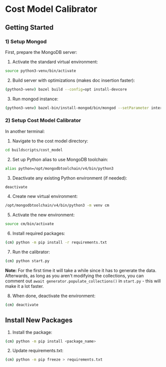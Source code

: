 # Cost Model Calibrator

## Getting Started

### 1) Setup Mongod

First, prepare the MongoDB server:

1. Activate the standard virtual environment:

```sh
source python3-venv/bin/activate
```

2. Build server with optimizations (makes doc insertion faster):

```sh
(python3-venv) bazel build --config=opt install-devcore
```

3. Run mongod instance:

```sh
(python3-venv) bazel-bin/install-mongod/bin/mongod --setParameter internalMeasureQueryExecutionTimeInNanoseconds=true
```

### 2) Setup Cost Model Calibrator

In another terminal:

1. Navigate to the cost model directory:

```sh
cd buildscripts/cost_model
```

2. Set up Python alias to use MongoDB toolchain:

```sh
alias python=/opt/mongodbtoolchain/v4/bin/python3
```

3. Deactivate any existing Python environment (if needed):

```sh
deactivate
```

4. Create new virtual environment:

```sh
/opt/mongodbtoolchain/v4/bin/python3 -m venv cm
```

5. Activate the new environment:

```sh
source cm/bin/activate
```

6. Install required packages:

```sh
(cm) python -m pip install -r requirements.txt
```

7. Run the calibrator:

```sh
(cm) python start.py
```

**Note:** For the first time it will take a while since it has to generate the data. Afterwards, as long as you aren't modifying the collections, you can comment out `await generator.populate_collections()` in `start.py` - this will make it a lot faster.

8. When done, deactivate the environment:

```sh
(cm) deactivate
```

## Install New Packages

1. Install the package:

```sh
(cm) python -m pip install <package_name>
```

2. Update requirements.txt:

```sh
(cm) python -m pip freeze > requirements.txt
```
